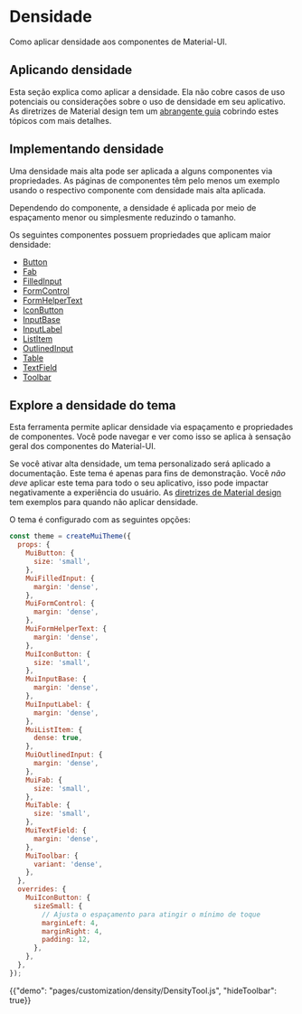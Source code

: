 # Densidade

<p class="description">Como aplicar densidade aos componentes de Material-UI.</p>

## Aplicando densidade

Esta seção explica como aplicar a densidade. Ela não cobre casos de uso potenciais ou considerações sobre o uso de densidade em seu aplicativo. As diretrizes de Material design tem um [abrangente guia](https://material.io/design/layout/applying-density.html#typographic-density) cobrindo estes tópicos com mais detalhes.

## Implementando densidade

Uma densidade mais alta pode ser aplicada a alguns componentes via propriedades. As páginas de componentes têm pelo menos um exemplo usando o respectivo componente com densidade mais alta aplicada.

Dependendo do componente, a densidade é aplicada por meio de espaçamento menor ou simplesmente reduzindo o tamanho.

Os seguintes componentes possuem propriedades que aplicam maior densidade:

- [Button](/api/button/)
- [Fab](/api/fab/)
- [FilledInput](/api/filled-input/)
- [FormControl](/api/form-control/)
- [FormHelperText](/api/form-helper-text/)
- [IconButton](/api/icon-button/)
- [InputBase](/api/input-base/)
- [InputLabel](/api/input-label/)
- [ListItem](/api/list-item/)
- [OutlinedInput](/api/outlined-input/)
- [Table](/api/table/)
- [TextField](/api/text-field/)
- [Toolbar](/api/toolbar/)

## Explore a densidade do tema

Esta ferramenta permite aplicar densidade via espaçamento e propriedades de componentes. Você pode navegar e ver como isso se aplica à sensação geral dos componentes do Material-UI.

Se você ativar alta densidade, um tema personalizado será aplicado a documentação. Este tema é apenas para fins de demonstração. Você *não deve* aplicar este tema para todo o seu aplicativo, isso pode impactar negativamente a experiência do usuário. As [diretrizes de Material design](https://material.io/design/layout/applying-density.html#typographic-density) tem exemplos para quando não aplicar densidade.

O tema é configurado com as seguintes opções:

```js
const theme = createMuiTheme({
  props: {
    MuiButton: {
      size: 'small',
    },
    MuiFilledInput: {
      margin: 'dense',
    },
    MuiFormControl: {
      margin: 'dense',
    },
    MuiFormHelperText: {
      margin: 'dense',
    },
    MuiIconButton: {
      size: 'small',
    },
    MuiInputBase: {
      margin: 'dense',
    },
    MuiInputLabel: {
      margin: 'dense',
    },
    MuiListItem: {
      dense: true,
    },
    MuiOutlinedInput: {
      margin: 'dense',
    },
    MuiFab: {
      size: 'small',
    },
    MuiTable: {
      size: 'small',
    },
    MuiTextField: {
      margin: 'dense',
    },
    MuiToolbar: {
      variant: 'dense',
    },
  },
  overrides: {
    MuiIconButton: {
      sizeSmall: {
        // Ajusta o espaçamento para atingir o mínimo de toque
        marginLeft: 4,
        marginRight: 4,
        padding: 12,
      },
    },
  },
});
```

{{"demo": "pages/customization/density/DensityTool.js", "hideToolbar": true}}
